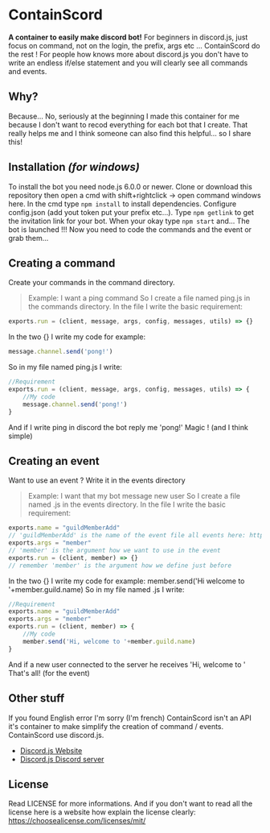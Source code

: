 # ContainScord

**A container to easily make discord bot!**
For beginners in discord.js, just focus on command, not on the login, the prefix, args etc ... ContainScord do the rest ! For people how knows more about discord.js you don't have to write an endless if/else statement and you will clearly see all commands and events.

## Why?

Because... No, seriously at the beginning I made this container for me because I don't want to recod everything for each bot that I create. That really helps me and I think someone can also find this helpful... so I share this!

## Installation _(for windows)_

To install the bot you need node.js 6.0.0 or newer. Clone or download this repository then open a cmd with shift+rightclick -> open command windows here. In the cmd type `npm install` to install dependencies. Configure config.json (add yout token put your prefix etc...). Type `npm getlink` to get the invitation link for your bot. When your okay type `npm start` and...
The bot is launched !!! Now you need to code the commands and the event or grab them...

## Creating a command

Create your commands in the command directory. 
> Example: I want a ping command
So I create a file named ping.js in the commands directory. In the file I write the basic requirement:
```javascript
exports.run = (client, message, args, config, messages, utils) => {}
```
In the two {} I write my code for example:
```javascript
message.channel.send('pong!')
```
So in my file named ping.js I write:
```javascript
//Requirement
exports.run = (client, message, args, config, messages, utils) => {
	//My code
	message.channel.send('pong!')
}
```
And if I write <prefix>ping in discord the bot reply me 'pong!'
Magic ! (and I think simple)

## Creating an event 

Want to use an event ? Write it in the events directory
> Example: I want that my bot message new user
So I create a file named <what you want>.js in the events directory. In the file I write the basic requirement: 
```javascript
exports.name = "guildMemberAdd" 
// 'guildMemberAdd' is the name of the event file all events here: https://discord.js.org/#/docs/main/stable/class/Client?scrollTo=channelCreate
exports.args = "member"
// 'member' is the argument how we want to use in the event
exports.run = (client, member) => {}
// remember 'member' is the argument how we define just before
```
In the two {} I write my code for example:
member.send('Hi welcome to '+member.guild.name)
So in my file named <what you want>.js I write:
```javascript
//Requirement
exports.name = "guildMemberAdd" 
exports.args = "member"
exports.run = (client, member) => {
	//My code
	member.send('Hi, welcome to '+member.guild.name)
}
```
And if a new user connected to the server he receives 'Hi, welcome to <name of the server>'
That's all! (for the event)

## Other stuff

If you found English error I'm sorry (I'm french)
ContainScord isn't an API it's container to make simplify the creation of command / events. 
ContainScord use discord.js.
* [Discord.js Website](https://discord.js.org/#/)
* [Discord.js Discord server](https://discord.gg/bRCvFy9)

## License

Read LICENSE for more informations.
And if you don't want to read all the license here is a website how explain the license clearly: https://choosealicense.com/licenses/mit/